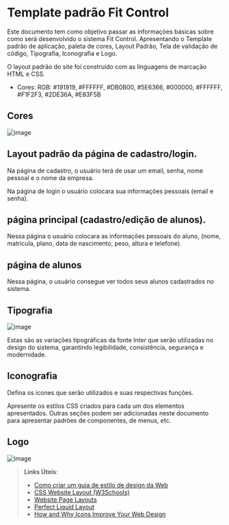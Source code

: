 # Template padrão Fit Control

Este documento tem como objetivo passar as informações básicas sobre como será desenvolvido o sistema Fit Control. Apresentando o Template padrão de aplicação, paleta de cores, Layout Padrão, Tela de validação de código, Tipografia, Iconografia e Logo.

O layout padrão do site foi construído com as linguagens de marcação HTML e CSS.

- Cores: RGB: #191919, #FFFFFF, #DB0B00, #5E6366, #000000, #FFFFFF, #F1F2F3, #2DE36A, #E83F5B
## Cores

![image](https://github.com/user-attachments/assets/20d0038d-a6ce-43f6-a06e-be05077b83e2)

## Layout padrão da página de cadastro/login.

 Na página de cadastro, o usuário terá de usar um email, senha, nome pessoal e o nome da empresa.
 
 Na página de login o usuário colocara sua informações pessoais (email e senha).

## página principal (cadastro/edição de alunos).

 Nessa página o usuário colocara as informações pessoais do aluno, (nome, matricula, plano, data de nascimento, peso, altura e telefone).


## página de alunos
 Nessa página, o usuário consegue ver todos seus alunos cadastrados no sistema.

## Tipografia
![image](https://github.com/user-attachments/assets/53a8684e-4ee5-43d3-91ac-9b929ddc02ad)

 Estas são as variações tipográficas da fonte Inter que serão utilizadas no design do sistema, garantindo legibilidade, consistência, segurança e modernidade.

## Iconografia


Defina os ícones que serão utilizados e suas respectivas funções.

Apresente os estilos CSS criados para cada um dos elementos apresentados.
Outras seções podem ser adicionadas neste documento para apresentar padrões de componentes, de menus, etc.

## Logo
![image](https://github.com/user-attachments/assets/234502ed-8f68-4893-9c7a-6999840975c1)



> **Links Úteis**:
>
> -  [Como criar um guia de estilo de design da Web](https://edrodrigues.com.br/blog/como-criar-um-guia-de-estilo-de-design-da-web/#)
> - [CSS Website Layout (W3Schools)](https://www.w3schools.com/css/css_website_layout.asp)
> - [Website Page Layouts](http://www.cellbiol.com/bioinformatics_web_development/chapter-3-your-first-web-page-learning-html-and-css/website-page-layouts/)
> - [Perfect Liquid Layout](https://matthewjamestaylor.com/perfect-liquid-layouts)
> - [How and Why Icons Improve Your Web Design](https://usabilla.com/blog/how-and-why-icons-improve-you-web-design/)
